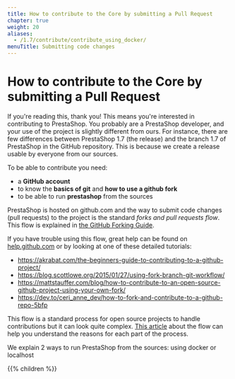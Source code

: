 ```yaml
---
title: How to contribute to the Core by submitting a Pull Request
chapter: true
weight: 20
aliases:
  - /1.7/contribute/contribute_using_docker/
menuTitle: Submitting code changes
---
```


# How to contribute to the Core by submitting a Pull Request

If you're reading this, thank you! This means you're interested in contributing to PrestaShop.
You probably are a PrestaShop developer, and your use of the project is slightly different from
ours. For instance, there are few differences between PrestaShop 1.7 (the release) and the branch 1.7
of PrestaShop in the GitHub repository. This is because we create a release usable by everyone from our sources.

To be able to contribute you need:

* a **GitHub account**
* to know the **basics of git** and **how to use a github fork**
* to be able to run **prestashop** from the sources

PrestaShop is hosted on github.com and the way to submit code changes (pull requests) to the project is the standard *forks and pull requests flow*. This flow is explained in [the GitHub Forking Guide](https://guides.github.com/activities/forking/).

If you have trouble using this flow, great help can be found on [help.github.com](https://help.github.com/) or by looking at one of these detailed tutorials:

- https://akrabat.com/the-beginners-guide-to-contributing-to-a-github-project/
- https://blog.scottlowe.org/2015/01/27/using-fork-branch-git-workflow/
- https://mattstauffer.com/blog/how-to-contribute-to-an-open-source-github-project-using-your-own-fork/
- https://dev.to/ceri_anne_dev/how-to-fork-and-contribute-to-a-github-repo-5bfp

This flow is a standard process for open source projects to handle contributions but it can look quite complex. [This article](https://dev.to/mathieuks/introduction-to-github-fork-workflow-why-is-it-so-complex-3ac8) about the flow can help you understand the reasons for each part of the process.

We explain 2 ways to run PrestaShop from the sources: using docker or localhost

{{% children %}}
